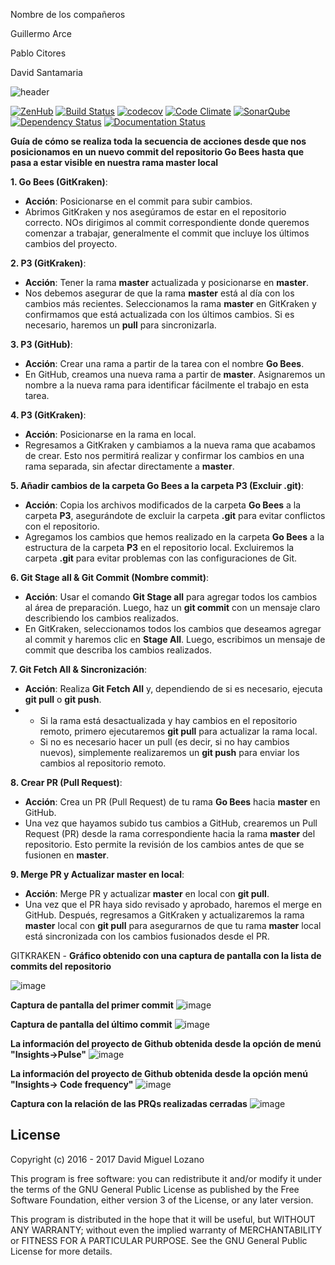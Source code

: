 Nombre de los compañeros

Guillermo Arce

Pablo Citores

David Santamaria


![header](https://cloud.githubusercontent.com/assets/6546265/22174630/785cdf04-dfe3-11e6-8cf4-024e8dc1c051.png)

[![ZenHub](https://raw.githubusercontent.com/ZenHubIO/support/master/zenhub-badge.png)](https://zenhub.com)
[![Build Status](https://travis-ci.org/davidmigloz/go-bees.svg?branch=master)](https://travis-ci.org/davidmigloz/go-bees)
[![codecov](https://codecov.io/gh/davidmigloz/go-bees/branch/master/graph/badge.svg)](https://codecov.io/gh/davidmigloz/go-bees)
[![Code Climate](https://codeclimate.com/github/davidmigloz/go-bees/badges/gpa.svg)](https://codeclimate.com/github/davidmigloz/go-bees)
[![SonarQube](https://sonarqube.com/api/badges/gate?key=go-bees)](https://sonarqube.com/component_measures/?id=go-bees)
[![Dependency Status](https://www.versioneye.com/user/projects/57f7b19e823b88004e06ad33/badge.svg?style=flat-square)](https://www.versioneye.com/user/projects/57f7b19e823b88004e06ad33)
[![Documentation Status](https://readthedocs.org/projects/go-bees/badge/?version=develop)](http://go-bees.readthedocs.io/es/develop/?badge=develop)

**Guía de cómo se realiza toda la secuencia de acciones desde que nos posicionamos en un nuevo commit del repositorio Go Bees hasta que pasa a estar visible en nuestra rama master local**

 **1. Go Bees (GitKraken)**:
   - **Acción**: Posicionarse en el commit para subir cambios.
   - Abrimos GitKraken y nos asegúramos de estar en el repositorio correcto. NOs dirigimos al commit correspondiente donde queremos comenzar a trabajar, generalmente el commit que incluye los últimos cambios del proyecto.

 **2. P3 (GitKraken)**:
   - **Acción**: Tener la rama **master** actualizada y posicionarse en **master**.
   - Nos debemos asegurar de que la rama **master** está al día con los cambios más recientes. Seleccionamos la rama **master** en GitKraken y confirmamos que está actualizada con los últimos cambios. Si es necesario, haremos un **pull** para sincronizarla.

 **3. P3 (GitHub)**:
   - **Acción**: Crear una rama a partir de la tarea con el nombre **Go Bees**.
   - En GitHub, creamos una nueva rama a partir de **master**. Asignaremos un nombre a la nueva rama para identificar fácilmente el trabajo en esta tarea.

 **4. P3 (GitKraken)**:
   - **Acción**: Posicionarse en la rama en local.
   - Regresamos a GitKraken y cambiamos a la nueva rama que acabamos de crear. Esto nos permitirá realizar y confirmar los cambios en una rama separada, sin afectar directamente a **master**.

 **5. Añadir cambios de la carpeta Go Bees a la carpeta P3 (Excluir .git)**:
   - **Acción**: Copia los archivos modificados de la carpeta **Go Bees** a la carpeta **P3**, asegurándote de excluir la carpeta **.git** para evitar conflictos con el repositorio.
   - Agregamos los cambios que hemos realizado en la carpeta **Go Bees** a la estructura de la carpeta **P3** en el repositorio local. Excluiremos la carpeta **.git** para evitar problemas con las configuraciones de Git.

 **6. Git Stage all & Git Commit (Nombre commit)**:
   - **Acción**: Usar el comando **Git Stage all** para agregar todos los cambios al área de preparación. Luego, haz un **git commit** con un mensaje claro describiendo los cambios realizados.
   - En GitKraken, seleccionamos todos los cambios que deseamos agregar al commit y haremos clic en **Stage All**. Luego, escribimos un mensaje de commit que describa los cambios realizados.

 **7. Git Fetch All & Sincronización**:
   - **Acción**: Realiza **Git Fetch All** y, dependiendo de si es necesario, ejecuta **git pull** o **git push**.
   - 
     - Si la rama está desactualizada y hay cambios en el repositorio remoto, primero ejecutaremos **git pull** para actualizar la rama local.
     - Si no es necesario hacer un pull (es decir, si no hay cambios nuevos), simplemente realizaremos un **git push** para enviar los cambios al repositorio remoto.

 **8. Crear PR (Pull Request)**:
   - **Acción**: Crea un PR (Pull Request) de tu rama **Go Bees** hacia **master** en GitHub.
   - Una vez que hayamos subido tus cambios a GitHub, crearemos un Pull Request (PR) desde la rama correspondiente hacia la rama **master** del repositorio. Esto permite la revisión de los cambios antes de que se fusionen en **master**.

 **9. Merge PR y Actualizar master en local**:
   - **Acción**: Merge PR y actualizar **master** en local con **git pull**.
   - Una vez que el PR haya sido revisado y aprobado, haremos el merge en GitHub. Después, regresamos a GitKraken y actualizaremos la rama **master** local con **git pull** para asegurarnos de que tu rama **master** local está sincronizada con los cambios fusionados desde el PR.



GITKRAKEN - 
**Gráfico obtenido con una captura de pantalla con la lista de commits del repositorio**

![image](https://github.com/user-attachments/assets/95d2821d-188e-4864-aadf-5d2724e4300a)



**Captura de pantalla del primer commit**
![image](https://github.com/user-attachments/assets/5aadb7ae-5594-486d-a267-0ec580f2e91c)


**Captura de pantalla del último commit**
![image](https://github.com/user-attachments/assets/84dee2df-1b68-4257-9b1d-383c2b23ab10)



**La información del proyecto de Github obtenida desde la opción de menú "Insights→Pulse"**
![image](https://github.com/user-attachments/assets/6d8adb1a-0227-47fe-9c50-f1c263a528da)

**La información del proyecto de Github obtenida desde la opción menú "Insights→ Code frequency"**
![image](https://github.com/user-attachments/assets/f701d087-961d-4cc5-85bb-cbeff9b07705)

**Captura con la relación de las PRQs realizadas cerradas**
![image](https://github.com/user-attachments/assets/6782e03f-dbde-4048-8d8f-6b0e3426c074)






## License

Copyright (c) 2016 - 2017 David Miguel Lozano

This program is free software: you can redistribute it and/or modify
it under the terms of the GNU General Public License as published by
the Free Software Foundation, either version 3 of the License, or
any later version.

This program is distributed in the hope that it will be useful,
but WITHOUT ANY WARRANTY; without even the implied warranty of
MERCHANTABILITY or FITNESS FOR A PARTICULAR PURPOSE. See the
GNU General Public License for more details.
